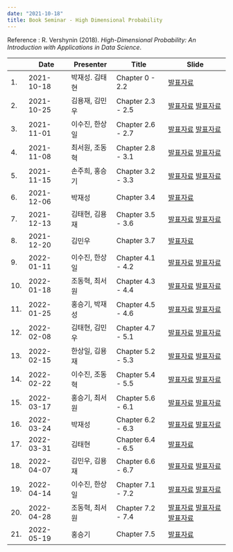 ```yaml
---
date: "2021-10-18"
title: Book Seminar - High Dimensional Probability
---
```




<!--more-->

Reference : R. Vershynin (2018). *High-Dimensional Probability: An Introduction with Applications in Data Science*. 

|      | Date       | Presenter      | Title             | Slide                                                        |
| ---- | ---------- | -------------- | ----------------- | ------------------------------------------------------------ |
| 1.   | 2021-10-18 | 박재성. 김태현 | Chapter 0 - 2.2   | [발표자료](https://www.dropbox.com/s/rx6iox26az94853/2021-10-18%20Book%20Seminar%20Chap0~Chap2.2.pdf?dl=0) |
| 2.   | 2021-10-25 | 김용재, 김민우 | Chapter 2.3 - 2.5 | [발표자료](https://www.dropbox.com/s/y1f9pafr7xfxjl4/high_dimensional_probability_2_3_2_4.pdf?dl=0) [발표자료](https://www.dropbox.com/s/9eu3yj9pdtnsr51/high_dimensional_probability_2_5.pdf?dl=0) |
| 3.   | 2021-11-01 | 이수진, 한상일 | Chapter 2.6 - 2.7 | [발표자료](https://www.dropbox.com/s/05ob98pj8xd921a/high_dimensional_probability_2_6.pdf?dl=0) [발표자료](https://www.dropbox.com/s/9c2fnht6mwikqxx/high_dimensional_probability_2_7.pdf?dl=0) |
| 4.   | 2021-11-08 | 최서원, 조동혁 | Chapter 2.8 - 3.1 | [발표자료](https://www.dropbox.com/s/udchmjkf7wbky0a/high_dimensional_probability_2_8_Bersteins_Inequality.pdf?dl=0) [발표자료](https://www.dropbox.com/s/1jmzhs8cxe5gf9u/high_dimensional_probability_3_1.pdf?dl=0) |
| 5.   | 2021-11-15 | 손주희, 홍승기 | Chapter 3.2 - 3.3 | [발표자료](https://www.dropbox.com/s/xtq0nhdt7g3v8jx/high_dimensional_probability_3_2.pdf?dl=0) [발표자료](https://www.dropbox.com/s/mzn87qoxuozw9cu/high_dimensional_probability_3_3.pdf?dl=0) |
| 6.   | 2021-12-06 | 박재성         | Chapter 3.4       | [발표자료](https://www.dropbox.com/s/a7mmdpdipe6j310/high_dimensional_probability_3_4.pdf?dl=0) |
| 7.   | 2021-12-13 | 김태현, 김용재 | Chapter 3.5 - 3.6 | [발표자료](https://www.dropbox.com/s/5vdl5fvwipxjhds/high_dimensional_probability_3_5.pdf?dl=0) [발표자료](https://www.dropbox.com/s/etufelwbtszhhok/high_dimensional_probability_3_6.pdf?dl=0) |
| 8.   | 2021-12-20 | 김민우         | Chapter 3.7       | [발표자료](https://www.dropbox.com/s/zp0wxc6tm0i0bmy/high_dimensional_probability_3_7.pdf?dl=0) |
| 9.   | 2022-01-11 | 이수진, 한상일 | Chapter 4.1 - 4.2 | [발표자료](https://www.dropbox.com/s/1vguyrrr9rlu965/high_dimensional_probability_4_1.pdf?dl=0) [발표자료](https://www.dropbox.com/s/i28em8ooiysavlu/high_dimensional_probability_4_2.pdf?dl=0) |
| 10.  | 2022-01-18 | 조동혁, 최서원 | Chapter 4.3 - 4.4 | [발표자료](https://www.dropbox.com/s/9ut6pk4zjoizb2k/high_dimensional_probability_4_3.pdf?dl=0) [발표자료](https://www.dropbox.com/s/mtmwrs1b40zv9r7/high_dimensional_probability_4_4.pdf?dl=0) |
| 11.  | 2022-01-25 | 홍승기, 박재성 | Chapter 4.5 - 4.6 | [발표자료](https://www.dropbox.com/s/l6wv9z5ptlm3f3s/high_dimensional_probability_4_5.pdf?dl=0) [발표자료](https://www.dropbox.com/s/07mh9kkrl3440dx/high_dimensional_probability_4_6.pdf?dl=0) |
| 12.  | 2022-02-08 | 김태현, 김민우 | Chapter 4.7 - 5.1 | [발표자료](https://www.dropbox.com/s/5ga1xjiwq6rnqee/high_dimensional_probability_4_7.pdf?dl=0) [발표자료](https://www.dropbox.com/s/wxegmhlx9zmbn4w/high_dimensional_probability_5_1.pdf?dl=0) |
| 13.  | 2022-02-15 | 한상일, 김용재 | Chapter 5.2 - 5.3 | [발표자료](https://www.dropbox.com/s/ywrgwlz1vhepqw2/high_dimensional_probability_5_2.pdf?dl=0) [발표자료](https://www.dropbox.com/s/6vma4sysqv3eiya/high_dimensional_probability_5_3___SDP.pdf?dl=0) |
| 14.  | 2022-02-22 | 이수진, 조동혁 | Chapter 5.4 - 5.5 | [발표자료](https://www.dropbox.com/s/kpklgj2lilovxxy/high_dimensional_probability_5_4.pdf?dl=0) [발표자료](https://www.dropbox.com/s/au4g6whmsrhm1h7/high_dimensional_probability_5_5.pdf?dl=0) |
| 15.  | 2022-03-17 | 홍승기, 최서원 | Chapter 5.6 - 6.1 | [발표자료](https://www.dropbox.com/s/5sjtadmu4xyufqi/high_dimensional_probability_5_6.pdf?dl=0) [발표자료](https://www.dropbox.com/s/ys205dke2qu5b9b/high_dimensional_probability_6_1.pdf?dl=0) |
| 16.  | 2022-03-24 | 박재성         | Chapter 6.2 - 6.3 | [발표자료](https://www.dropbox.com/s/ajzwe680z4it9u5/high_dimensional_probability_6_2.pdf?dl=0) [발표자료](https://www.dropbox.com/s/ts0kbyodmkctn6p/high_dimensional_probability_6_3.pdf?dl=0) |
| 17.  | 2022-03-31 | 김태현         | Chapter 6.4 - 6.5 | [발표자료](https://www.dropbox.com/s/ehf2hpqovr7gf09/high_dimensional_probablility_6_4_6_5.pdf?dl=0) |
| 18.  | 2022-04-07 | 김민우, 김용재 | Chapter 6.6 - 6.7 | [발표자료](https://www.dropbox.com/s/xizvj9on5lic1kw/high_dimensional_probability_6_6.pdf?dl=0) [발표자료](https://www.dropbox.com/s/bt12ckhrxpg7ko1/high_dimensional_probability_6_7.pdf?dl=0) |
| 19.  | 2022-04-14 | 이수진, 한상일 | Chapter 7.1 - 7.2 | [발표자료](https://www.dropbox.com/s/yupef780if3g0b2/high_dimensional_probability_7_1.pdf?dl=0) [발표자료](https://www.dropbox.com/s/sqhllxmgohhxdk4/high_dimensional_probability_7_2_1_2.pdf?dl=0) |
| 20.  | 2022-04-28 | 조동혁, 최서원 | Chapter 7.2 - 7.4 | [발표자료](https://www.dropbox.com/s/tshannex4dfhozj/high_dimensional_probability_7_2_3.pdf?dl=0) [발표자료](https://www.dropbox.com/s/sqp4g9d0cg08ltf/high_dimensional_probability_7_3.pdf?dl=0) [발표자료](https://www.dropbox.com/s/1la3z0oo15taeam/high_dimensional_probability_7_4.pdf?dl=0) |
| 21.  | 2022-05-19 | 홍승기         | Chapter 7.5       | [발표자료](https://www.dropbox.com/s/rzo4dcym5njbmsj/high_dimensional_probability_7_5.pdf?dl=0) |

